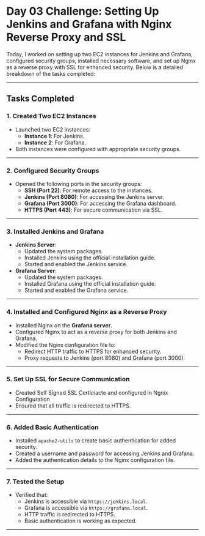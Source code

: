 # Day 03 Challenge: Setting Up Jenkins and Grafana with Nginx Reverse Proxy and SSL

Today, I worked on setting up two EC2 instances for Jenkins and Grafana, configured security groups, installed necessary software, and set up Nginx as a reverse proxy with SSL for enhanced security. Below is a detailed breakdown of the tasks completed:

---

## Tasks Completed

### 1. **Created Two EC2 Instances**
   - Launched two EC2 instances:
     - **Instance 1**: For Jenkins.
     - **Instance 2**: For Grafana.
   - Both instances were configured with appropriate security groups.

---

### 2. **Configured Security Groups**
   - Opened the following ports in the security groups:
     - **SSH (Port 22)**: For remote access to the instances.
     - **Jenkins (Port 8080)**: For accessing the Jenkins server.
     - **Grafana (Port 3000)**: For accessing the Grafana dashboard.
     - **HTTPS (Port 443)**: For secure communication via SSL.

---

### 3. **Installed Jenkins and Grafana**
   - **Jenkins Server**:
     - Updated the system packages.
     - Installed Jenkins using the official installation guide.
     - Started and enabled the Jenkins service.
   - **Grafana Server**:
     - Updated the system packages.
     - Installed Grafana using the official installation guide.
     - Started and enabled the Grafana service.

---

### 4. **Installed and Configured Nginx as a Reverse Proxy**
   - Installed Nginx on the **Grafana server**.
   - Configured Nginx to act as a reverse proxy for both Jenkins and Grafana.
   - Modified the Nginx configuration file to:
     - Redirect HTTP traffic to HTTPS for enhanced security.
     - Proxy requests to Jenkins (port 8080) and Grafana (port 3000).

---

### 5. **Set Up SSL for Secure Communication**
   - Created Self Signed SSL Certiciacte and configured in Ngnix Configuration
   - Ensured that all traffic is redirected to HTTPS.

---

### 6. **Added Basic Authentication**
   - Installed `apache2-utils` to create basic authentication for added security.
   - Created a username and password for accessing Jenkins and Grafana.
   - Added the authentication details to the Nginx configuration file.

---

### 7. **Tested the Setup**
   - Verified that:
     - Jenkins is accessible via `https://jenkins.local`.
     - Grafana is accessible via `https://grafana.local`.
     - HTTP traffic is redirected to HTTPS.
     - Basic authentication is working as expected.

---
